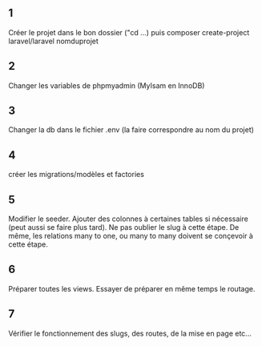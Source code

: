 ## 1
Créer le projet dans le bon dossier ("cd ...)
puis composer create-project laravel/laravel nomduprojet

## 2
Changer les variables de phpmyadmin (MyIsam en InnoDB)

## 3
Changer la db dans le fichier .env (la faire correspondre au nom du projet)

## 4
créer les migrations/modèles et factories

## 5
Modifier le seeder. Ajouter des colonnes à certaines tables si nécessaire (peut aussi se faire plus tard). Ne pas oublier le slug à cette étape.
De même, les relations many to one, ou many to many doivent se conçevoir à cette étape.

## 6
Préparer toutes les views. Essayer de préparer en même temps le routage.

## 7
Vérifier le fonctionnement des slugs, des routes, de la mise en page etc...